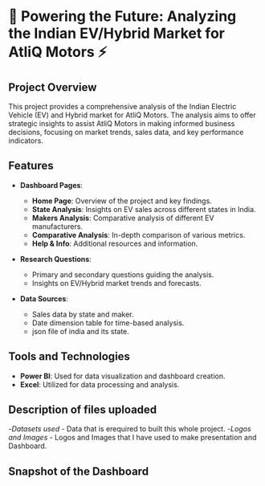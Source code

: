 # 🚗 Powering the Future: Analyzing the Indian EV/Hybrid Market for AtliQ Motors ⚡

## Project Overview

This project provides a comprehensive analysis of the Indian Electric Vehicle (EV) and Hybrid market for AtliQ Motors. The analysis aims to offer strategic insights to assist AtliQ Motors in making informed business decisions, focusing on market trends, sales data, and key performance indicators.

## Features

- **Dashboard Pages**:
  - **Home Page**: Overview of the project and key findings.
  - **State Analysis**: Insights on EV sales across different states in India.
  - **Makers Analysis**: Comparative analysis of different EV manufacturers.
  - **Comparative Analysis**: In-depth comparison of various metrics.
  - **Help & Info**: Additional resources and information.

- **Research Questions**:
  - Primary and secondary questions guiding the analysis.
  - Insights on EV/Hybrid market trends and forecasts.

- **Data Sources**:
  - Sales data by state and maker.
  - Date dimension table for time-based analysis.
  - json file of india and its state.

## Tools and Technologies

- **Power BI**: Used for data visualization and dashboard creation.
- **Excel**: Utilized for data processing and analysis.

## Description of files uploaded

-*Datasets used* - Data that is erequired to built this whole project.
-*Logos and Images* - Logos and Images that I have used to make presentation and Dashboard.

## Snapshot of the Dashboard

